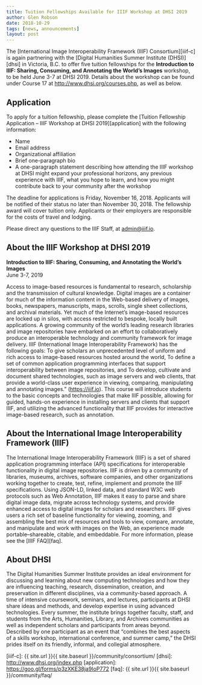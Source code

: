```yaml
---
title: Tuition Fellowships Available for IIIF Workshop at DHSI 2019
author: Glen Robson
date: 2018-10-29
tags: [news, announcements]
layout: post
---
```


The [International Image Interoperability Framework (IIIF) Consortium][iiif-c] is again partnering with the [Digital Humanities Summer Institute (DHSI)][dhsi] in Victoria, B.C. to offer five tuition fellowships for the **Introduction to IIIF: Sharing, Consuming, and Annotating the World’s Images** workshop, to be held June 3-7 at DHSI 2019. Details about the workshop can be found under Course 17 at <http://www.dhsi.org/courses.php>, as well as below.

## Application

To apply for a tuition fellowship, please complete the [Tuition Fellowship Application – IIIF Workshop at DHSI 2019][application] with the following information:
 * Name
 * Email address
 * Organizational affiliation
 * Brief one-paragraph bio
 * A one-paragraph statement describing how attending the IIIF workshop at DHSI might expand your professional horizons, any previous experience with IIIF, what you hope to learn, and how you might contribute back to your community after the workshop

The deadline for applications is Friday, November 16, 2018. Applicants will be notified of their status no later than November 30, 2018. The fellowship award will cover tuition only. Applicants or their employers are responsible for the costs of travel and lodging.

Please direct any questions to the IIIF Staff, at <admin@iiif.io>.

## About the IIIF Workshop at DHSI 2019

**Introduction to IIIF: Sharing, Consuming, and Annotating the World’s Images**  
June 3-7, 2019

Access to image-based resources is fundamental to research, scholarship and the transmission of cultural knowledge. Digital images are a container for much of the information content in the Web-based delivery of images, books, newspapers, manuscripts, maps, scrolls, single sheet collections, and archival materials. Yet much of the Internet’s image-based resources are locked up in silos, with access restricted to bespoke, locally built applications. A growing community of the world’s leading research libraries and image repositories have embarked on an effort to collaboratively produce an interoperable technology and community framework for image delivery. IIIF (International Image Interoperability Framework) has the following goals: To give scholars an unprecedented level of uniform and rich access to image-based resources hosted around the world, To define a set of common application programming interfaces that support interoperability between image repositories, and To develop, cultivate and document shared technologies, such as image servers and web clients, that provide a world-class user experience in viewing, comparing, manipulating and annotating images.” (https://iiif.io). This course will introduce students to the basic concepts and technologies that make IIIF possible, allowing for guided, hands-on experience in installing servers and clients that support IIIF, and utilizing the advanced functionality that IIIF provides for interactive image-based research, such as annotation.

## About the International Image Interoperability Framework (IIIF)

The International Image Interoperability Framework (IIIF) is a set of shared application programming interface (API) specifications for interoperable functionality in digital image repositories. IIIF is driven by a community of libraries, museums, archives, software companies, and other organizations working together to create, test, refine, implement and promote the IIIF specifications. Using JSON-LD, linked data, and standard W3C web protocols such as Web Annotation, IIIF makes it easy to parse and share digital image data, migrate across technology systems, and provide enhanced access to digital images for scholars and researchers. IIIF gives users a rich set of baseline functionality for viewing, zooming, and assembling the best mix of resources and tools to view, compare, annotate, and manipulate and work with images on the Web, an experience made portable–shareable, citable, and embeddable. For more information, please see the [IIIF FAQ][faq].

## About DHSI

The Digital Humanities Summer Institute provides an ideal environment for discussing and learning about new computing technologies and how they are influencing teaching, research, dissemination, creation, and preservation in different disciplines, via a community-based approach. A time of intensive coursework, seminars, and lectures, participants at DHSI share ideas and methods, and develop expertise in using advanced technologies. Every summer, the institute brings together faculty, staff, and students from the Arts, Humanities, Library, and Archives communities as well as independent scholars and participants from areas beyond. Described by one participant as an event that “combines the best aspects of a skills workshop, international conference, and summer camp,” the DHSI prides itself on its friendly, informal, and collegial atmosphere.

[iiif-c]: {{ site.url }}{{ site.baseurl }}/community/consortium/
[dhsi]: http://www.dhsi.org/index.php
[application]: https://goo.gl/forms/p3zXKE38ja9IoP772
[faq]: {{ site.url }}{{ site.baseurl }}/community/faq/
